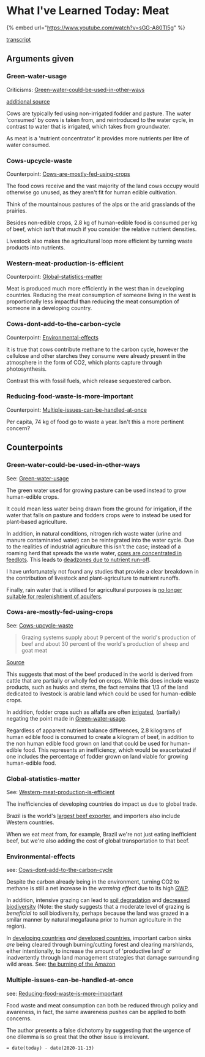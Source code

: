 # What I've Learned Today: Meat

{% embed url="https://www.youtube.com/watch?v=sGG-A80Tl5g" %}



[transcript](https://drive.google.com/file/d/1GykxwpRxCHXMtOULQwDjDqiMUY5pnwOB/view?usp=sharing)

## Arguments given

### Green-water-usage

Criticisms: [Green-water-could-be-used-in-other-ways](what-ive-learned-today-meat.md#Green-water-could-be-used-in-other-ways)

[additional source](https://waterfootprint.org/en/resources/interactive-tools/product-gallery/)

Cows are typically fed using non-irrigated fodder and pasture. The water 'consumed' by cows is taken from, and reintroduced to the water cycle, in contrast to water that is irrigated, which takes from groundwater.

As meat is a 'nutrient concentrator' it provides more nutrients per litre of water consumed.

### Cows-upcycle-waste

Counterpoint: [Cows-are-mostly-fed-using-crops](what-ive-learned-today-meat.md#Cows-are-mostly-fed-using-crops)

The food cows receive and the vast majority of the land cows occupy would otherwise go unused, as they aren't fit for human edible cultivation.

Think of the mountainous pastures of the alps or the arid grasslands of the prairies.

Besides non-edible crops, 2.8 kg of human-edible food is consumed per kg of beef, which isn't that much if you consider the relative nutrient densities.

Livestock also makes the agricultural loop more efficient by turning waste products into nutrients.

### Western-meat-production-is-efficient

Counterpoint: [Global-statistics-matter](what-ive-learned-today-meat.md#Global-statistics-matter)

Meat is produced much more efficiently in the west than in developing countries. Reducing the meat consumption of someone living in the west is proportionally less impactful than reducing the meat consumption of someone in a developing country.

### Cows-dont-add-to-the-carbon-cycle

Counterpoint: [Environmental-effects](what-ive-learned-today-meat.md#Environmental-effects)

It is true that cows contribute methane to the carbon cycle, however the cellulose and other starches they consume were already present in the atmosphere in the form of CO2, which plants capture through photosynthesis.

Contrast this with fossil fuels, which release sequestered carbon.

### Reducing-food-waste-is-more-important

Counterpoint: [Multiple-issues-can-be-handled-at-once](what-ive-learned-today-meat.md#Multiple-issues-can-be-handled-at-once)

Per capita, 74 kg of food go to waste a year. Isn't this a more pertinent concern?

## Counterpoints

### Green-water-could-be-used-in-other-ways

See: [Green-water-usage](what-ive-learned-today-meat.md#Green-water-usage)

The green water used for growing pasture can be used instead to grow human-edible crops.

It could mean less water being drawn from the ground for irrigation, if the water that falls on pasture and fodders crops were to instead be used for plant-based agriculture.

In addition, in natural conditions, nitrogen rich waste water \(urine and manure contaminated water\) can be reintegrated into the water cycle. Due to the realities of industrial agriculture this isn't the case; instead of a roaming herd that spreads the waste water, [cows are concentrated in feedlots](https://agrilife.org/tammi/files/2014/04/Sweeten.pdf). This leads to [deadzones due to nutrient run-off](https://link.springer.com/chapter/10.1007/978-981-15-3372-3_17).

I have unfortunately not found any studies that provide a clear breakdown in the contribution of livestock and plant-agriculture to nutrient runoffs.

Finally, rain water that is utilised for agricultural purposes is [no longer suitable for replenishment of aquifers](https://pubs.acs.org/doi/10.1021/es1038358).

### Cows-are-mostly-fed-using-crops

See: [Cows-upcycle-waste](what-ive-learned-today-meat.md#Cows-upcycle-waste)

> Grazing systems supply about 9 percent of the world's production of beef and about 30 percent of the world's production of sheep and goat meat

[Source](http://www.fao.org/3/X5303E/x5303e05.htm#chapter%202:%20livestock%20grazing%20systems%20&%20the%20environment)

This suggests that most of the beef produced in the world is derived from cattle that are partially or wholly fed on crops. While this does include waste products, such as husks and stems, the fact remains that 1/3 of the land dedicated to livestock is arable land which could be used for human-edible crops.

In addition, fodder crops such as alfalfa are often [irrigated](https://extension.unr.edu/publication.aspx?PubID=2575#:~:text=Amount%20of%20water%20to%20apply,every%20ton%20of%20hay%20produced.&text=By%20early%20June%2C%20this%20can,as%202.0%20inches%20per%20week.), \(partially\) negating the point made in [Green-water-usage](what-ive-learned-today-meat.md#Green-water-usage).

Regardless of apparent nutrient balance differences, 2.8 kilograms of human edible food is consumed to create a kilogram of beef, in addition to the non human edible food grown on land that could be used for human-edible food. This represents an inefficiency, which would be exacerbated if one includes the percentage of fodder grown on land viable for growing human-edible food.

### Global-statistics-matter

See: [Western-meat-production-is-efficient](what-ive-learned-today-meat.md#Western-meat-production-is-efficient)

The inefficiencies of developing countries do impact us due to global trade.

Brazil is the world's [largest beef exporter](https://www.pnas.org/content/117/50/31770), and importers also include Western countries.

When we eat meat from, for example, Brazil we're not just eating inefficient beef, but we're also adding the cost of global transportation to that beef.

### Environmental-effects

see: [Cows-dont-add-to-the-carbon-cycle](what-ive-learned-today-meat.md#Cows-dont-add-to-the-carbon-cycle)

Despite the carbon already being in the environment, turning CO2 to methane is still a net increase in the _warming effect_ due to its high [GWP](https://www.epa.gov/ghgemissions/understanding-global-warming-potentials).

In addition, intensive grazing can lead to [soil degradation](http://www.uky.edu/Ag/Agronomy/Extension/ssnv/ssvl182.htm) and [decreased biodiversity](https://sci-hub.st/https://doi.org/10.4141/P06-114) \(Note: the study suggests that a moderate level of grazing is _beneficial_ to soil biodiversity, perhaps because the land was grazed in a smilar manner by natural megafauna prior to human agriculture in the region\).

In [developing countries](https://www.sciencedirect.com/science/article/pii/S0378112715003394) _and_ [developed countries](https://conbio.onlinelibrary.wiley.com/doi/abs/10.1046/j.1523-1739.2002.01199.x), important carbon sinks _are_ being cleared through burning/cutting forest and clearing marshlands, either intentionally, to increase the amount of 'productive land' or inadvertently through land management strategies that damage surrounding wild areas. See: [the burning of the Amazon](https://agupubs.onlinelibrary.wiley.com/doi/full/10.1002/2015JG002914)

### Multiple-issues-can-be-handled-at-once

see: [Reducing-food-waste-is-more-important](what-ive-learned-today-meat.md#Reducing-food-waste-is-more-important)

Food waste and meat consumption can both be reduced through policy and awareness, in fact, the same awareness pushes can be applied to both concerns.

The author presents a false dichotomy by suggesting that the urgence of one dilemma is so great that the other issue is irrelevant.

`= date(today) - date(2020-11-13)`

